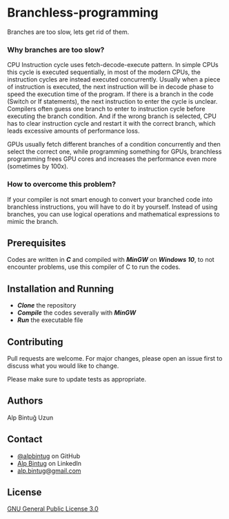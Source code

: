 # Branchless-programming
Branches are too slow, lets get rid of them.

### Why branches are too slow?

CPU Instruction cycle uses fetch-decode-execute pattern. In simple CPUs this cycle is executed sequentially, in most of the modern CPUs, the instruction cycles are instead executed concurrently. Usually when a piece of instruction is executed, the next instruction will be in decode phase to speed the execution time of the program. If there is a branch in the code (Switch or If statements), the next instruction to enter the cycle is unclear. Compilers often guess one branch to enter to instruction cycle before executing the branch condition. And if the wrong branch is selected, CPU has to clear instruction cycle and restart it with the correct branch, which leads excessive amounts of performance loss. 

GPUs usually fetch different branches of a condition concurrently and then select the correct one, while programming something for GPUs, branchless programming frees GPU cores and increases the performance even more (sometimes by 100x).

### How to overcome this problem?

If your compiler is not smart enough to convert your branched code into branchless instructions, you will have to do it by yourself. Instead of using branches, you can use logical operations and mathematical expressions to mimic the branch.

## Prerequisites

Codes are written in ***C*** and compiled with ***MinGW*** on ***Windows 10***, to not encounter problems, use this compiler of C to run the codes.

## Installation and Running

- ***Clone*** the repository
- ***Compile*** the codes severally with ***MinGW***
- ***Run*** the executable file

## Contributing
Pull requests are welcome. For major changes, please open an issue first to discuss what you would like to change.

Please make sure to update tests as appropriate.

## Authors
Alp Bintuğ Uzun

## Contact
- [@alpbintug](https://github.com/alpbintug) on GitHub
- [Alp Bintug](www.linkedin.com/in/alpbintug) on LinkedIn
- alp.bintug@gmail.com

## License
[GNU General Public License 3.0](https://www.gnu.org/licenses/gpl-3.0.en.html)
